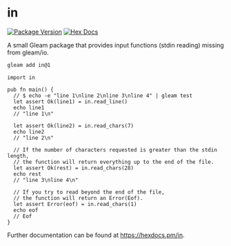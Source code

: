 # in

[![Package Version](https://img.shields.io/hexpm/v/in)](https://hex.pm/packages/in)
[![Hex Docs](https://img.shields.io/badge/hex-docs-ffaff3)](https://hexdocs.pm/in/)

A small Gleam package that provides input functions (stdin reading) missing from gleam/io.

```sh
gleam add in@1
```
```gleam
import in

pub fn main() {
  // $ echo -e "line 1\nline 2\nline 3\nline 4" | gleam test
  let assert Ok(line1) = in.read_line()
  echo line1
  // "line 1\n"

  let assert Ok(line2) = in.read_chars(7)
  echo line2
  // "line 2\n"

  // If the number of characters requested is greater than the stdin length,
  // the function will return everything up to the end of the file.
  let assert Ok(rest) = in.read_chars(28)
  echo rest
  // "line 3\nline 4\n"

  // If you try to read beyond the end of the file,
  // the function will return an Error(Eof).
  let assert Error(eof) = in.read_chars(1)
  echo eof
  // Eof
}
```

Further documentation can be found at <https://hexdocs.pm/in>.